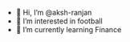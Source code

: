 - 👋 Hi, I’m @aksh-ranjan
- 👀 I’m interested in football
- 🌱 I’m currently learning Finance

<!---
aksh-ranjan/aksh-ranjan is a ✨ special ✨ repository because its `README.md` (this file) appears on your GitHub profile.
You can click the Preview link to take a look at your changes.
--->
